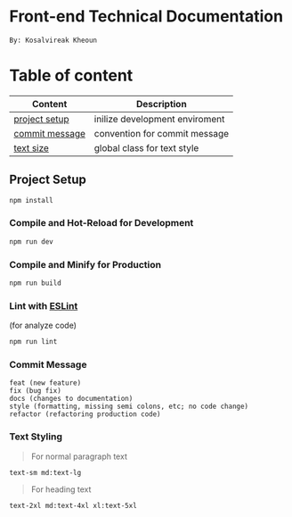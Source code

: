 # Front-end Technical Documentation

`By: Kosalvireak Kheoun`

# Table of content

| Content                                                                                                        | Description                    |
| -------------------------------------------------------------------------------------------------------------- | ------------------------------ |
| [project setup](#https://github.com/rongroeung/cr-website/tree/development?tab=readme-ov-file#project-setup)   | inilize development enviroment |
| [commit message](#https://github.com/rongroeung/cr-website/tree/development?tab=readme-ov-file#commit-message) | convention for commit message  |
| [text size](#https://github.com/rongroeung/cr-website/tree/development?tab=readme-ov-file#text-styling)        | global class for text style    |

## Project Setup

```sh
npm install
```

### Compile and Hot-Reload for Development

```sh
npm run dev
```

### Compile and Minify for Production

```sh
npm run build
```

### Lint with [ESLint](https://eslint.org/)

(for analyze code)

```sh
npm run lint
```

### Commit Message

```
feat (new feature)
fix (bug fix)
docs (changes to documentation)
style (formatting, missing semi colons, etc; no code change)
refactor (refactoring production code)
```

### Text Styling

> For normal paragraph text

```
text-sm md:text-lg
```

> For heading text

```
text-2xl md:text-4xl xl:text-5xl
```
